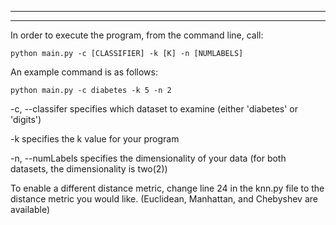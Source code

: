 *******************************************************************************
*******************************************************************************
In order to execute the program, from the command line, call:

    python main.py -c [CLASSIFIER] -k [K] -n [NUMLABELS]

An example command is as follows:

    python main.py -c diabetes -k 5 -n 2

-c, --classifer     specifies which dataset to examine (either 'diabetes' or 'digits')

-k                  specifies the k value for your program

-n, --numLabels     specifies the dimensionality of your data (for both datasets,
                    the dimensionality is two(2))

To enable a different distance metric, change line 24 in the knn.py file to the
distance metric you would like. (Euclidean, Manhattan, and Chebyshev are available)
